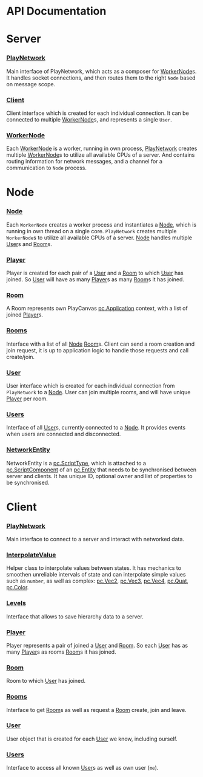 # API Documentation

# Server


### <a href='./server/PlayNetwork.md'>PlayNetwork</a>  
Main interface of PlayNetwork, which acts as a composer for [WorkerNode](./server/WorkerNode.md)s. It handles socket connections, and then routes them to the right `Node` based on message scope.

### <a href='./server/Client.md'>Client</a>  
Client interface which is created for each individual connection. It can be connected to multiple [WorkerNode](./server/WorkerNode.md)s, and represents a single `User`.

### <a href='./server/WorkerNode.md'>WorkerNode</a>  
Each [WorkerNode](./server/WorkerNode.md) is a worker, running in own process, [PlayNetwork](./server/PlayNetwork.md) creates multiple [WorkerNode](./server/WorkerNode.md)s to utilize all available CPUs of a server. And contains routing information for network messages, and a channel for a communication to `Node` process.




# Node


### <a href='./node/Node.md'>Node</a>  
Each `WorkerNode` creates a worker process and instantiates a [Node](./node/Node.md), which is running in own thread on a single core. `PlayNetwork` creates multiple `WorkerNode`s to utilize all available CPUs of a server. [Node](./node/Node.md) handles multiple [User](./node/User.md)s and [Room](./node/Room.md)s.

### <a href='./node/Player.md'>Player</a>  
Player is created for each pair of a [User](./node/User.md) and a [Room](./node/Room.md) to which [User](./node/User.md) has joined. So [User](./node/User.md) will have as many [Player](./node/Player.md)s as many [Room](./node/Room.md)s it has joined.

### <a href='./node/Room.md'>Room</a>  
A Room represents own PlayCanvas [pc.Application] context, with a list of joined [Player](./node/Player.md)s.

### <a href='./node/Rooms.md'>Rooms</a>  
Interface with a list of all [Node](./node/Node.md) [Room](./node/Room.md)s. Client can send a room creation and join request, it is up to application logic to handle those requests and call create/join.

### <a href='./node/User.md'>User</a>  
User interface which is created for each individual connection from `PlayNetwork` to a [Node](./node/Node.md). User can join multiple rooms, and will have unique [Player](./node/Player.md) per room.

### <a href='./node/Users.md'>Users</a>  
Interface of all [User](./node/User.md)s, currently connected to a [Node](./node/Node.md). It provides events when users are connected and disconnected.

### <a href='./node/NetworkEntity.md'>NetworkEntity</a>  
NetworkEntity is a [pc.ScriptType], which is attached to a [pc.ScriptComponent] of an [pc.Entity] that needs to be synchronised between server and clients. It has unique ID, optional owner and list of properties to be synchronised.




# Client


### <a href='./client/PlayNetwork.md'>PlayNetwork</a>  
Main interface to connect to a server and interact with networked data.

### <a href='./client/InterpolateValue.md'>InterpolateValue</a>  
Helper class to interpolate values between states. It has mechanics to smoothen unreliable intervals of state and can interpolate simple values such as `number`, as well as complex: [pc.Vec2], [pc.Vec3], [pc.Vec4], [pc.Quat], [pc.Color].

### <a href='./client/Levels.md'>Levels</a>  
Interface that allows to save hierarchy data to a server.

### <a href='./client/Player.md'>Player</a>  
Player represents a pair of joined a [User](./client/User.md) and [Room](./client/Room.md). So each [User](./client/User.md) has as many [Player](./client/Player.md)s as rooms [Room](./client/Room.md)s it has joined.

### <a href='./client/Room.md'>Room</a>  
Room to which [User](./client/User.md) has joined.

### <a href='./client/Rooms.md'>Rooms</a>  
Interface to get [Room](./client/Room.md)s as well as request a [Room](./client/Room.md) create, join and leave.

### <a href='./client/User.md'>User</a>  
User object that is created for each [User](./client/User.md) we know, including ourself.

### <a href='./client/Users.md'>Users</a>  
Interface to access all known [User](./client/User.md)s as well as own user (`me`).



[pc.Vec2]: https://developer.playcanvas.com/en/api/pc.Vec2.html  
[pc.Vec3]: https://developer.playcanvas.com/en/api/pc.Vec3.html  
[pc.Vec4]: https://developer.playcanvas.com/en/api/pc.Vec4.html  
[pc.Quat]: https://developer.playcanvas.com/en/api/pc.Quat.html  
[pc.Color]: https://developer.playcanvas.com/en/api/pc.Color.html  
[pc.Application]: https://developer.playcanvas.com/en/api/pc.Application.html  
[pc.ScriptType]: https://developer.playcanvas.com/en/api/pc.ScriptType.html  
[pc.ScriptComponent]: https://developer.playcanvas.com/en/api/pc.ScriptComponent.html  
[pc.Entity]: https://developer.playcanvas.com/en/api/pc.Entity.html  
